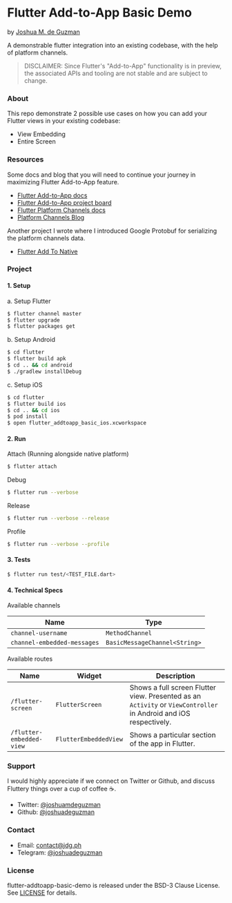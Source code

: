 # Flutter Add-to-App Basic Demo
by [Joshua M. de Guzman](https://jdg.ph)

A demonstrable flutter integration into an existing codebase, with the help of platform channels.

> DISCLAIMER: Since Flutter's "Add-to-App" functionality is in preview, the associated APIs and tooling are not stable and are subject to change.

### About

This repo demonstrate 2 possible use cases on how you can add your Flutter views in your existing codebase:
* View Embedding
* Entire Screen

### Resources

Some docs and blog that you will need to continue your journey in maximizing Flutter Add-to-App feature.
- [Flutter Add-to-App docs](https://github.com/flutter/flutter/wiki/Add-Flutter-to-existing-apps)
- [Flutter Add-to-App project board](http://github.com/flutter/flutter/projects/28)
- [Flutter Platform Channels docs](https://flutter.dev/docs/development/platform-integration/platform-channels)
- [Platform Channels Blog](https://medium.com/flutter/flutter-platform-channels-ce7f540a104e)

Another project I wrote where I introduced Google Protobuf for serializing the platform channels data.
- [Flutter Add To Native](https://github.com/joshuadeguzman/flutter-examples/tree/master/flutter-add-to-native)

### Project

#### 1. Setup

a. Setup Flutter

```bash
$ flutter channel master
$ flutter upgrade
$ flutter packages get
```

b. Setup Android

```bash
$ cd flutter
$ flutter build apk
$ cd .. && cd android
$ ./gradlew installDebug
```

c. Setup iOS

```bash
$ cd flutter
$ flutter build ios
$ cd .. && cd ios
$ pod install
$ open flutter_addtoapp_basic_ios.xcworkspace
```

#### 2. Run

Attach (Running alongside native platform)

```bash
$ flutter attach
```

Debug

```bash
$ flutter run --verbose
```

Release

```bash
$ flutter run --verbose --release
```

Profile

```bash
$ flutter run --verbose --profile
```

#### 3. Tests

```bash
$ flutter run test/<TEST_FILE.dart>
```

#### 4. Technical Specs

Available channels

|Name|Type|
|---|---|
| `channel-username`          | `MethodChannel`               |
| `channel-embedded-messages` | `BasicMessageChannel<String>` |


Available routes

|Name|Widget|Description|
|---|---|---|
|`/flutter-screen`|`FlutterScreen`|Shows a full screen Flutter view. Presented as an `Activity` or `ViewController` in Android and iOS respectively.|
|`/flutter-embedded-view`|`FlutterEmbeddedView`|Shows a particular section of the app in Flutter.|

### Support

I would highly appreciate if we connect on Twitter or Github, and discuss Fluttery things over a cup of coffee ☕.
* Twitter: [@joshuamdeguzman](https://twitter.com/joshuamdeguzman)
* Github: [@joshuadeguzman](https://github.com/joshuadeguzman)

### Contact

* Email: [contact@jdg.ph](mailto:contact@jdg.ph)
* Telegram: [@joshuadeguzman](t.me/joshuadeguzman)

### License

flutter-addtoapp-basic-demo is released under the BSD-3 Clause License. See [LICENSE](https://github.com/joshuadeguzman/flutter-addtoapp-basic-demo/blob/master/LICENSE) for details.
